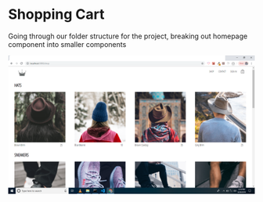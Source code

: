 # Shopping Cart

Going through our folder structure for the project, breaking out homepage component into smaller components

![shopping cart](./design/ecommerce.png)
